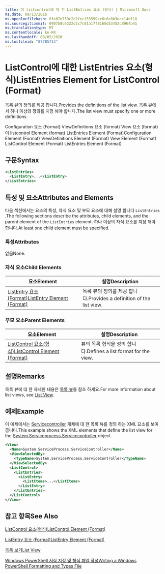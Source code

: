 ```yaml
---
title: 이 listcontrol에 대 한 ListEntries 요소 (형식) | Microsoft Docs
ms.date: 09/13/2016
ms.openlocfilehash: 0fe07e739c2d2fec153599ec6c0c0b3ecc14df18
ms.sourcegitcommit: 0907b8c6322d2c7c61b17f8168d53452c8964b41
ms.translationtype: MT
ms.contentlocale: ko-KR
ms.lasthandoff: 08/05/2020
ms.locfileid: "87785713"
---
```

# <a name="listentries-element-for-listcontrol-format"></a><span data-ttu-id="cd2bd-102">ListControl에 대한 ListEntries 요소(형식)</span><span class="sxs-lookup"><span data-stu-id="cd2bd-102">ListEntries Element for ListControl (Format)</span></span>

<span data-ttu-id="cd2bd-103">목록 뷰의 정의를 제공 합니다.</span><span class="sxs-lookup"><span data-stu-id="cd2bd-103">Provides the definitions of the list view.</span></span> <span data-ttu-id="cd2bd-104">목록 뷰에서 하나 이상의 정의를 지정 해야 합니다.</span><span class="sxs-lookup"><span data-stu-id="cd2bd-104">The list view must specify one or more definitions.</span></span>

<span data-ttu-id="cd2bd-105">Configuration 요소 (Format) ViewDefinitions 요소 (format) View 요소 (format)이 listcontrol Element (format) ListEntries Element (Format)</span><span class="sxs-lookup"><span data-stu-id="cd2bd-105">Configuration Element (Format) ViewDefinitions Element (Format) View Element (Format) ListControl Element (Format) ListEntries Element (Format)</span></span>

## <a name="syntax"></a><span data-ttu-id="cd2bd-106">구문</span><span class="sxs-lookup"><span data-stu-id="cd2bd-106">Syntax</span></span>

```xml
<ListEntries>
  <ListEntry>...</ListEntry>
</ListEntries>
```

## <a name="attributes-and-elements"></a><span data-ttu-id="cd2bd-107">특성 및 요소</span><span class="sxs-lookup"><span data-stu-id="cd2bd-107">Attributes and Elements</span></span>

<span data-ttu-id="cd2bd-108">다음 섹션에서는 요소의 특성, 자식 요소 및 부모 요소에 대해 설명 합니다 `ListEntries` .</span><span class="sxs-lookup"><span data-stu-id="cd2bd-108">The following sections describe the attributes, child elements, and the parent element of the `ListEntries` element.</span></span> <span data-ttu-id="cd2bd-109">하나 이상의 자식 요소를 지정 해야 합니다.</span><span class="sxs-lookup"><span data-stu-id="cd2bd-109">At least one child element must be specified.</span></span>

### <a name="attributes"></a><span data-ttu-id="cd2bd-110">특성</span><span class="sxs-lookup"><span data-stu-id="cd2bd-110">Attributes</span></span>

<span data-ttu-id="cd2bd-111">없음</span><span class="sxs-lookup"><span data-stu-id="cd2bd-111">None.</span></span>

### <a name="child-elements"></a><span data-ttu-id="cd2bd-112">자식 요소</span><span class="sxs-lookup"><span data-stu-id="cd2bd-112">Child Elements</span></span>

|<span data-ttu-id="cd2bd-113">요소</span><span class="sxs-lookup"><span data-stu-id="cd2bd-113">Element</span></span>|<span data-ttu-id="cd2bd-114">설명</span><span class="sxs-lookup"><span data-stu-id="cd2bd-114">Description</span></span>|
|-------------|-----------------|
|[<span data-ttu-id="cd2bd-115">ListEntry 요소 (Format)</span><span class="sxs-lookup"><span data-stu-id="cd2bd-115">ListEntry Element (Format)</span></span>](./listentry-element-for-listcontrol-format.md)|<span data-ttu-id="cd2bd-116">목록 뷰의 정의를 제공 합니다.</span><span class="sxs-lookup"><span data-stu-id="cd2bd-116">Provides a definition of the list view.</span></span>|

### <a name="parent-elements"></a><span data-ttu-id="cd2bd-117">부모 요소</span><span class="sxs-lookup"><span data-stu-id="cd2bd-117">Parent Elements</span></span>

|<span data-ttu-id="cd2bd-118">요소</span><span class="sxs-lookup"><span data-stu-id="cd2bd-118">Element</span></span>|<span data-ttu-id="cd2bd-119">설명</span><span class="sxs-lookup"><span data-stu-id="cd2bd-119">Description</span></span>|
|-------------|-----------------|
|[<span data-ttu-id="cd2bd-120">ListControl 요소(형식)</span><span class="sxs-lookup"><span data-stu-id="cd2bd-120">ListControl Element (Format)</span></span>](./listcontrol-element-format.md)|<span data-ttu-id="cd2bd-121">뷰의 목록 형식을 정의 합니다.</span><span class="sxs-lookup"><span data-stu-id="cd2bd-121">Defines a list format for the view.</span></span>|

## <a name="remarks"></a><span data-ttu-id="cd2bd-122">설명</span><span class="sxs-lookup"><span data-stu-id="cd2bd-122">Remarks</span></span>

<span data-ttu-id="cd2bd-123">목록 뷰에 대 한 자세한 내용은 [목록 뷰](./creating-a-list-view.md)를 참조 하세요.</span><span class="sxs-lookup"><span data-stu-id="cd2bd-123">For more information about list views, see [List View](./creating-a-list-view.md).</span></span>

## <a name="example"></a><span data-ttu-id="cd2bd-124">예제</span><span class="sxs-lookup"><span data-stu-id="cd2bd-124">Example</span></span>

<span data-ttu-id="cd2bd-125">이 예제에서는 [Servicecontroller](/dotnet/api/System.ServiceProcess.ServiceController) 개체에 대 한 목록 뷰를 정의 하는 XML 요소를 보여 줍니다.</span><span class="sxs-lookup"><span data-stu-id="cd2bd-125">This example shows the XML elements that define the list view for the [System.Serviceprocess.Servicecontroller](/dotnet/api/System.ServiceProcess.ServiceController) object.</span></span>

```xml
<View>
  <Name>System.ServiceProcess.ServiceController</Name>
  <ViewSelectedBy>
    <TypeName>System.ServiceProcess.ServiceController</TypeName>
  </ViewSelectedBy>
  <ListControl>
    <ListEntries>
      <ListEntry>
        <ListItems>...</ListItems>
      </ListEntry>
    </ListEntries>
  </ListControl>
</View>
```

## <a name="see-also"></a><span data-ttu-id="cd2bd-126">참고 항목</span><span class="sxs-lookup"><span data-stu-id="cd2bd-126">See Also</span></span>

[<span data-ttu-id="cd2bd-127">ListControl 요소(형식)</span><span class="sxs-lookup"><span data-stu-id="cd2bd-127">ListControl Element (Format)</span></span>](./listcontrol-element-format.md)

[<span data-ttu-id="cd2bd-128">ListEntry 요소 (Format)</span><span class="sxs-lookup"><span data-stu-id="cd2bd-128">ListEntry Element (Format)</span></span>](./listentry-element-for-listcontrol-format.md)

[<span data-ttu-id="cd2bd-129">목록 보기</span><span class="sxs-lookup"><span data-stu-id="cd2bd-129">List View</span></span>](./creating-a-list-view.md)

[<span data-ttu-id="cd2bd-130">Windows PowerShell 서식 지정 및 형식 파일 작성</span><span class="sxs-lookup"><span data-stu-id="cd2bd-130">Writing a Windows PowerShell Formatting and Types File</span></span>](./writing-a-powershell-formatting-file.md)
